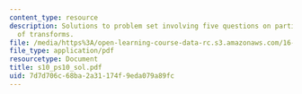 ```yaml
---
content_type: resource
description: Solutions to problem set involving five questions on partial fraction
  of transforms.
file: /media/https%3A/open-learning-course-data-rc.s3.amazonaws.com/16-01-unified-engineering-i-ii-iii-iv-fall-2005-spring-2006/7d7d706c68ba2a31174f9eda079a89fc_s10_ps10_sol.pdf
file_type: application/pdf
resourcetype: Document
title: s10_ps10_sol.pdf
uid: 7d7d706c-68ba-2a31-174f-9eda079a89fc
---
```

